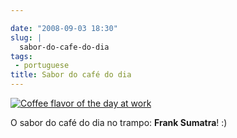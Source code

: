 ```yaml
---

date: "2008-09-03 18:30"
slug: |
  sabor-do-cafe-do-dia
tags:
 - portuguese
title: Sabor do café do dia
---
```


[![Coffee flavor of the day at
work](http://farm4.static.flickr.com/3071/2825406743_cd04c6b12c.jpg)](http://www.flickr.com/photos/ogmaciel/2825406743/)

O sabor do café do dia no trampo: **Frank Sumatra**! :)
